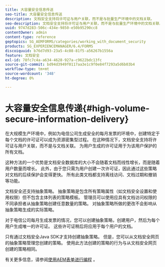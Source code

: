 ```yaml
---
title: 大容量安全信息传送
seo-title: 大容量安全信息传送
description: 文档安全支持将许可证与用户关联，而不是与批量生产环境中的文档关联。
seo-description: 文档安全支持将许可证与用户关联，而不是与批量生产环境中的文档关联。
uuid: 9747d283-506c-434e-9850-e50b95290cc8
contentOwner: admin
content-type: reference
geptopics: SG_AEMFORMS/categories/working_with_document_security
products: SG_EXPERIENCEMANAGER/6.4/FORMS
discoiquuid: b76d7d93-23a5-4c08-81f5-a56267b1556a
feature: 文档安全
exl-id: 78fc7c4a-a634-4628-927a-c9622bdc13fc
source-git-commit: bd94d3949f0117aa3e1c9f0e84f7293a5d6b03b4
workflow-type: tm+mt
source-wordcount: '348'
ht-degree: 0%

---
```


# 大容量安全信息传递{#high-volume-secure-information-delivery}

在大规模生产环境中，例如为电信公司生成安全的每月发票的环境中，创建特定于每个文档的许可证可以成为资源密集型过程。 在这种情况下，文档安全支持将许可证与用户关联，而不是与文档关联。 为用户生成的许可证用于为该用户保护的所有文档。

这种方法的一个优势是文档安全数据库的大小不会随着文档而线性增长，而是随着用户数量而增长。 此外，由于您只需为用户创建一次许可证，因此通过这些策略对文档的后续保护会变得更快。 所有此类文档都支持离线访问、文档过期和撤销等功能。

文档安全还支持抽象策略。 抽象策略是包含所有策略属性（如文档安全设置和使用权限）但不包含主体列表的策略模板。 管理员可以使用应具有文档访问权限的不同承担者从抽象策略创建任意数量的策略。 对抽象策略所做的更改不会影响从抽象策略生成的实际策略。

对于电信公司每月生成发票的情况，您可以创建抽象策略，创建用户，然后为每个用户生成唯一的许可证。 这些许可证稍后将应用于每个用户的文档。

只有通过文档安全Java SDK才支持创建抽象策略。 但是，您可以从文档安全网页的抽象策略管理您创建的策略。 使用此方法创建的策略的行为与从文档安全网页创建的策略相同。

有关更多信息，请参阅[使用AEM表单进行编程](https://www.adobe.com/go/learn_aemforms_programming_63) 。
